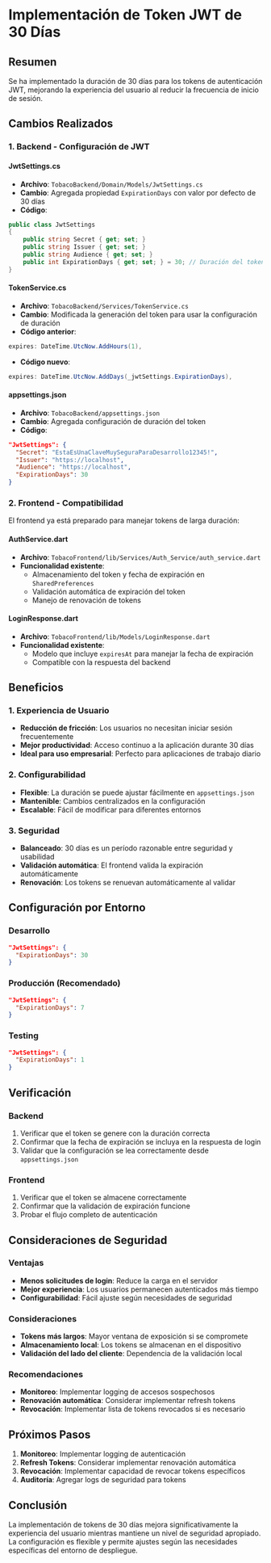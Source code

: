 # Implementación de Token JWT de 30 Días

## Resumen
Se ha implementado la duración de 30 días para los tokens de autenticación JWT, mejorando la experiencia del usuario al reducir la frecuencia de inicio de sesión.

## Cambios Realizados

### 1. Backend - Configuración de JWT

#### JwtSettings.cs
- **Archivo**: `TobacoBackend/Domain/Models/JwtSettings.cs`
- **Cambio**: Agregada propiedad `ExpirationDays` con valor por defecto de 30 días
- **Código**:
```csharp
public class JwtSettings
{
    public string Secret { get; set; }
    public string Issuer { get; set; }
    public string Audience { get; set; }
    public int ExpirationDays { get; set; } = 30; // Duración del token en días, por defecto 30 días
}
```

#### TokenService.cs
- **Archivo**: `TobacoBackend/Services/TokenService.cs`
- **Cambio**: Modificada la generación del token para usar la configuración de duración
- **Código anterior**:
```csharp
expires: DateTime.UtcNow.AddHours(1),
```
- **Código nuevo**:
```csharp
expires: DateTime.UtcNow.AddDays(_jwtSettings.ExpirationDays),
```

#### appsettings.json
- **Archivo**: `TobacoBackend/appsettings.json`
- **Cambio**: Agregada configuración de duración del token
- **Código**:
```json
"JwtSettings": {
  "Secret": "EstaEsUnaClaveMuySeguraParaDesarrollo12345!",
  "Issuer": "https://localhost",
  "Audience": "https://localhost",
  "ExpirationDays": 30
}
```

### 2. Frontend - Compatibilidad

El frontend ya está preparado para manejar tokens de larga duración:

#### AuthService.dart
- **Archivo**: `TobacoFrontend/lib/Services/Auth_Service/auth_service.dart`
- **Funcionalidad existente**:
  - Almacenamiento del token y fecha de expiración en `SharedPreferences`
  - Validación automática de expiración del token
  - Manejo de renovación de tokens

#### LoginResponse.dart
- **Archivo**: `TobacoFrontend/lib/Models/LoginResponse.dart`
- **Funcionalidad existente**:
  - Modelo que incluye `expiresAt` para manejar la fecha de expiración
  - Compatible con la respuesta del backend

## Beneficios

### 1. Experiencia de Usuario
- **Reducción de fricción**: Los usuarios no necesitan iniciar sesión frecuentemente
- **Mejor productividad**: Acceso continuo a la aplicación durante 30 días
- **Ideal para uso empresarial**: Perfecto para aplicaciones de trabajo diario

### 2. Configurabilidad
- **Flexible**: La duración se puede ajustar fácilmente en `appsettings.json`
- **Mantenible**: Cambios centralizados en la configuración
- **Escalable**: Fácil de modificar para diferentes entornos

### 3. Seguridad
- **Balanceado**: 30 días es un período razonable entre seguridad y usabilidad
- **Validación automática**: El frontend valida la expiración automáticamente
- **Renovación**: Los tokens se renuevan automáticamente al validar

## Configuración por Entorno

### Desarrollo
```json
"JwtSettings": {
  "ExpirationDays": 30
}
```

### Producción (Recomendado)
```json
"JwtSettings": {
  "ExpirationDays": 7
}
```

### Testing
```json
"JwtSettings": {
  "ExpirationDays": 1
}
```

## Verificación

### Backend
1. Verificar que el token se genere con la duración correcta
2. Confirmar que la fecha de expiración se incluya en la respuesta de login
3. Validar que la configuración se lea correctamente desde `appsettings.json`

### Frontend
1. Verificar que el token se almacene correctamente
2. Confirmar que la validación de expiración funcione
3. Probar el flujo completo de autenticación

## Consideraciones de Seguridad

### Ventajas
- **Menos solicitudes de login**: Reduce la carga en el servidor
- **Mejor experiencia**: Los usuarios permanecen autenticados más tiempo
- **Configurabilidad**: Fácil ajuste según necesidades de seguridad

### Consideraciones
- **Tokens más largos**: Mayor ventana de exposición si se compromete
- **Almacenamiento local**: Los tokens se almacenan en el dispositivo
- **Validación del lado del cliente**: Dependencia de la validación local

### Recomendaciones
- **Monitoreo**: Implementar logging de accesos sospechosos
- **Renovación automática**: Considerar implementar refresh tokens
- **Revocación**: Implementar lista de tokens revocados si es necesario

## Próximos Pasos

1. **Monitoreo**: Implementar logging de autenticación
2. **Refresh Tokens**: Considerar implementar renovación automática
3. **Revocación**: Implementar capacidad de revocar tokens específicos
4. **Auditoría**: Agregar logs de seguridad para tokens

## Conclusión

La implementación de tokens de 30 días mejora significativamente la experiencia del usuario mientras mantiene un nivel de seguridad apropiado. La configuración es flexible y permite ajustes según las necesidades específicas del entorno de despliegue.
